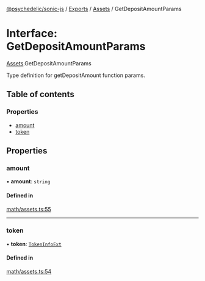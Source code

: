 [@psychedelic/sonic-js](../README.md) / [Exports](../modules.md) / [Assets](../modules/Assets.md) / GetDepositAmountParams

# Interface: GetDepositAmountParams

[Assets](../modules/Assets.md).GetDepositAmountParams

Type definition for getDepositAmount function params.

## Table of contents

### Properties

- [amount](Assets.GetDepositAmountParams.md#amount)
- [token](Assets.GetDepositAmountParams.md#token)

## Properties

### amount

• **amount**: `string`

#### Defined in

[math/assets.ts:55](https://github.com/Psychedelic/sonic-js/blob/1430250/src/math/assets.ts#L55)

___

### token

• **token**: [`TokenInfoExt`](SwapIDL.TokenInfoExt.md)

#### Defined in

[math/assets.ts:54](https://github.com/Psychedelic/sonic-js/blob/1430250/src/math/assets.ts#L54)
